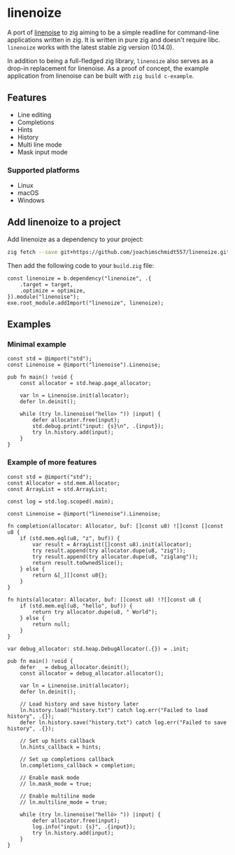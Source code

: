 # linenoize

A port of [linenoise](https://github.com/antirez/linenoise) to zig
aiming to be a simple readline for command-line applications written
in zig. It is written in pure zig and doesn't require
libc. `linenoize` works with the latest stable zig version (0.14.0).

In addition to being a full-fledged zig library, `linenoize` also
serves as a drop-in replacement for linenoise. As a proof of concept,
the example application from linenoise can be built with `zig build
c-example`.

## Features

- Line editing
- Completions
- Hints
- History
- Multi line mode
- Mask input mode

### Supported platforms

- Linux
- macOS
- Windows

## Add linenoize to a project

Add linenoize as a dependency to your project:
```bash
zig fetch --save git+https://github.com/joachimschmidt557/linenoize.git#v0.1.0
```

Then add the following code to your `build.zig` file:
```zig
const linenoize = b.dependency("linenoize", .{
    .target = target,
    .optimize = optimize,
}).module("linenoise");
exe.root_module.addImport("linenoize", linenoize);
```

## Examples

### Minimal example

```zig
const std = @import("std");
const Linenoise = @import("linenoise").Linenoise;

pub fn main() !void {
    const allocator = std.heap.page_allocator;

    var ln = Linenoise.init(allocator);
    defer ln.deinit();

    while (try ln.linenoise("hello> ")) |input| {
        defer allocator.free(input);
        std.debug.print("input: {s}\n", .{input});
        try ln.history.add(input);
    }
}
```

### Example of more features

``` zig
const std = @import("std");
const Allocator = std.mem.Allocator;
const ArrayList = std.ArrayList;

const log = std.log.scoped(.main);

const Linenoise = @import("linenoise").Linenoise;

fn completion(allocator: Allocator, buf: []const u8) ![]const []const u8 {
    if (std.mem.eql(u8, "z", buf)) {
        var result = ArrayList([]const u8).init(allocator);
        try result.append(try allocator.dupe(u8, "zig"));
        try result.append(try allocator.dupe(u8, "ziglang"));
        return result.toOwnedSlice();
    } else {
        return &[_][]const u8{};
    }
}

fn hints(allocator: Allocator, buf: []const u8) !?[]const u8 {
    if (std.mem.eql(u8, "hello", buf)) {
        return try allocator.dupe(u8, " World");
    } else {
        return null;
    }
}

var debug_allocator: std.heap.DebugAllocator(.{}) = .init;

pub fn main() !void {
    defer _ = debug_allocator.deinit();
    const allocator = debug_allocator.allocator();

    var ln = Linenoise.init(allocator);
    defer ln.deinit();

    // Load history and save history later
    ln.history.load("history.txt") catch log.err("Failed to load history", .{});
    defer ln.history.save("history.txt") catch log.err("Failed to save history", .{});

    // Set up hints callback
    ln.hints_callback = hints;

    // Set up completions callback
    ln.completions_callback = completion;

    // Enable mask mode
    // ln.mask_mode = true;

    // Enable multiline mode
    // ln.multiline_mode = true;

    while (try ln.linenoise("hellö> ")) |input| {
        defer allocator.free(input);
        log.info("input: {s}", .{input});
        try ln.history.add(input);
    }
}
```
